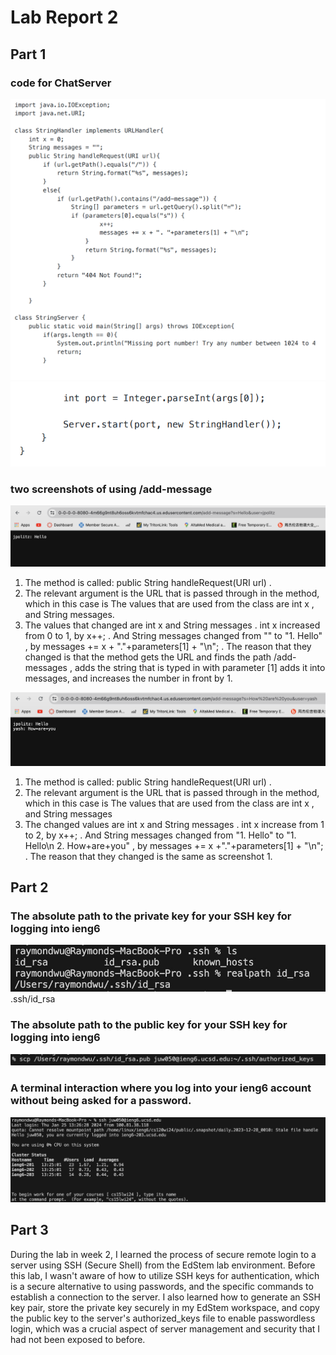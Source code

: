 # Lab Report 2
## Part 1
### code for ChatServer  
![Image](lab2u1.png)   
![Image](lab2u2.png)  
### two screenshots of using /add-message   
![Image](lab22.png)  
1. The method is called: public String handleRequest(URI url) .  
2. The relevant argument is the URL that is passed through in the method, which in this case is The values that are used from the class are int x , and String messages.
3. The values that changed are int x and String messages . int x increased from 0 to 1, by x++; . And String messages changed from "" to "1. Hello" , by messages += x + "."+parameters[1] + "\n"; . The reason that they changed is that the method gets the URL and finds the path /add-messages , adds the string that is typed in with parameter [1] adds it into messages, and increases the number in front by 1.


![Image](lab23.png)     
1. The method is called: public String handleRequest(URI url) .
2. The relevant argument is the URL that is passed through in the method, which in this case is The values that are used from the class are int x , and String messages
3. The changed values are int x and String messages . int x increase from 1 to 2, by x++; . And String messages changed from "1. Hello" to "1. Hello\n 2. How+are+you" , by messages += x +"."+parameters[1] + "\n"; . The reason that they changed is the same as screenshot 1.

## Part 2  
### The absolute path to the private key for your SSH key for logging into ieng6
![Image](lab2u3.jpg)  
.ssh/id_rsa

### The absolute path to the public key for your SSH key for logging into ieng6
![Image](lab2public.png)  

### A terminal interaction where you log into your ieng6 account without being asked for a password.
![Image](lab2pass.png)  

## Part 3  
During the lab in week 2, I learned the process of secure remote login to a server using SSH (Secure Shell) from the EdStem lab environment. Before this lab, I wasn't aware of how to utilize SSH keys for authentication, which is a secure alternative to using passwords, and the specific commands to establish a connection to the server. I also learned how to generate an SSH key pair, store the private key securely in my EdStem workspace, and copy the public key to the server's authorized_keys file to enable passwordless login, which was a crucial aspect of server management and security that I had not been exposed to before.

